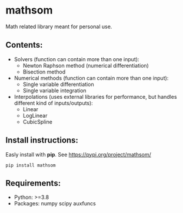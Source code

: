# mathsom

Math related library meant for personal use.

## Contents:
- Solvers (function can contain more than one input): 
  - Newton Raphson method (numerical differentiation)
  - Bisection method
- Numerical methods (function can contain more than one input):
  - Single variable differentiation
  - Single variable integration
- Interpolations (uses external libraries for performance, but handles different kind of inputs/outputs):
  - Linear
  - LogLinear
  - CubicSpline

## Install instructions:
Easly install with **pip**. See https://pypi.org/project/mathsom/

`pip install mathsom`

## Requirements:
- Python: >=3.8
- Packages: numpy scipy auxfuncs
